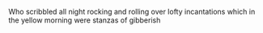 Who scribbled all night rocking and rolling over lofty incantations which in the yellow morning were stanzas of gibberish
